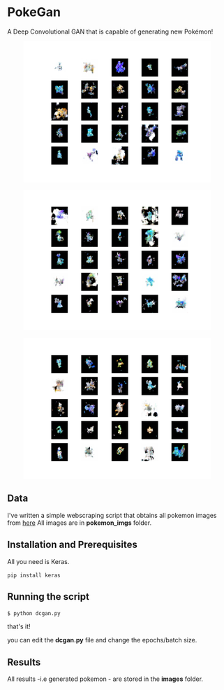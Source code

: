 # PokeGan
A Deep Convolutional GAN that is capable of generating new Pokémon!

<p align="center">
  <img src="./generated_pokemon/pokegan (18).png" 
       width="430" height="322">
</p>

<p align="center">
  <img src="./generated_pokemon/pokegan (19).png" 
       width="430" height="322">
</p>

<p align="center">
  <img src="./generated_pokemon/pokegan (20).png" 
       width="430" height="322">
</p>


## Data 

I've written a simple webscraping script that obtains all pokemon images from [here](pokemondb.net)
All images are in **pokemon_imgs** folder.

## Installation and Prerequisites

All you need is Keras.

```
pip install keras
```

## Running the script

```
$ python dcgan.py
```

that's it!

you can edit the **dcgan.py** file and change the epochs/batch size.

## Results

All results -i.e generated pokemon - are stored in the **images** folder.




